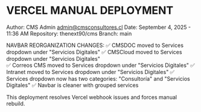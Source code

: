 VERCEL MANUAL DEPLOYMENT
========================
Author: CMS Admin <admin@cmsconsultores.cl>
Date: September 4, 2025 - 11:36 AM
Repository: thenext90/cms
Branch: main

NAVBAR REORGANIZATION CHANGES:
✅ CMSDOC moved to Services dropdown under "Servicios Digitales"
✅ CMSCloud moved to Services dropdown under "Servicios Digitales"  
✅ Correos CMS moved to Services dropdown under "Servicios Digitales"
✅ Intranet moved to Services dropdown under "Servicios Digitales"
✅ Services dropdown now has two categories: "Consultoría" and "Servicios Digitales"
✅ Navbar is cleaner with grouped services

This deployment resolves Vercel webhook issues and forces manual rebuild.
